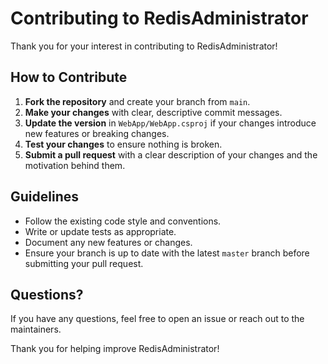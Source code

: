 # Contributing to RedisAdministrator

Thank you for your interest in contributing to RedisAdministrator!

## How to Contribute

1. **Fork the repository** and create your branch from `main`.
2. **Make your changes** with clear, descriptive commit messages.
3. **Update the version** in `WebApp/WebApp.csproj` if your changes introduce new features or breaking changes.
4. **Test your changes** to ensure nothing is broken.
5. **Submit a pull request** with a clear description of your changes and the motivation behind them.

## Guidelines

- Follow the existing code style and conventions.
- Write or update tests as appropriate.
- Document any new features or changes.
- Ensure your branch is up to date with the latest `master` branch before submitting your pull request.

## Questions?

If you have any questions, feel free to open an issue or reach out to the maintainers.

Thank you for helping improve RedisAdministrator!
